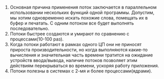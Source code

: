 1. Основная причина применения поток заключается в параллельном использовании нескольких функций одной программы. Допустим, мы хотим одновременно искать похожие слова, помещать их в буфер и печатать. С одним потоком все будет выполнять последовательно.
2. Потоки быстрее создаются и умирают по сравнению с процессами(10-100 раз).
3. Когда потоки работают в рамках одного ЦП они не приносят прироста производительности, но когда выполняются какие-то вычисления и значительная часть времени тратится на ожидание устройств ввода/вывода, наличие потоков позволяет этим действиям перекрываться во времени, ускоряя работу приложения.
4. Потоки полезны в системах с 2-мя и более процессами(ядрами).